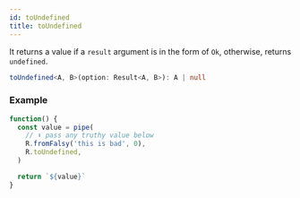 ```yaml
---
id: toUndefined
title: toUndefined
---
```


It returns a value if a `result` argument is in the form of `Ok`, otherwise, returns `undefined`.

```ts
toUndefined<A, B>(option: Result<A, B>): A | null
```

### Example

```jsx live
function() {
  const value = pipe(
    // ⬇️ pass any truthy value below
    R.fromFalsy('this is bad', 0),
    R.toUndefined,
  )

  return `${value}`
}
```
